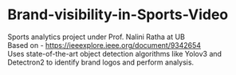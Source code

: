 # Brand-visibility-in-Sports-Video

Sports analytics project under Prof. Nalini Ratha at UB <br />
Based on - https://ieeexplore.ieee.org/document/9342654 <br />
Uses state-of-the-art object detection algorithms like Yolov3 and Detectron2 to identify brand logos and perform analysis.<br />
